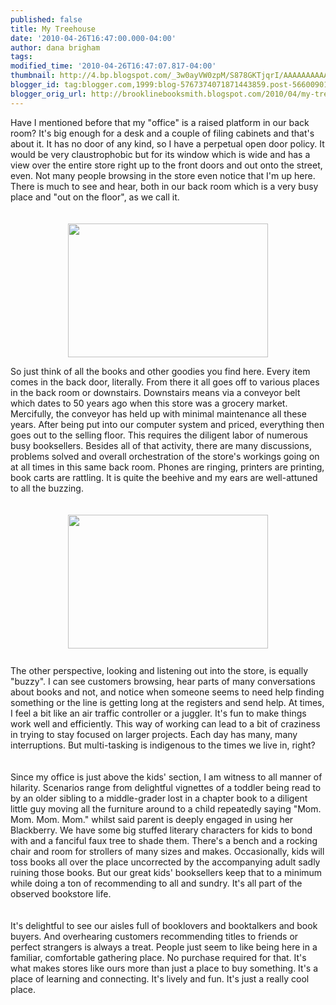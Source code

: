```yaml
---
published: false
title: My Treehouse
date: '2010-04-26T16:47:00.000-04:00'
author: dana brigham
tags: 
modified_time: '2010-04-26T16:47:07.817-04:00'
thumbnail: http://4.bp.blogspot.com/_3w0ayVW0zpM/S878GKTjqrI/AAAAAAAAAA8/j3DFV_EOAm0/s72-c/storefront+010.jpg
blogger_id: tag:blogger.com,1999:blog-5767374071871443859.post-5660090174241641983
blogger_orig_url: http://brooklinebooksmith.blogspot.com/2010/04/my-treehouse.html
---
```


Have I mentioned before that my "office" is a raised platform in our back room? It's big enough for a desk and a couple of filing cabinets and that's about it. It has no door of any kind, so I have a perpetual open door policy. It would be very claustrophobic but for its window which is wide and has a view over the entire store right up to the front doors and out onto the street, even. Not many people browsing in the store even notice that I'm up here. There is much to see and hear, both in our back room which is a very busy place and "out on the floor", as we call it.<br /><br /><br /><img style="TEXT-ALIGN: center; MARGIN: 0px auto 10px; WIDTH: 320px; DISPLAY: block; HEIGHT: 214px; CURSOR: hand" id="BLOGGER_PHOTO_ID_5462580580822788786" border="0" alt="" src="http://4.bp.blogspot.com/_3w0ayVW0zpM/S878GKTjqrI/AAAAAAAAAA8/j3DFV_EOAm0/s320/storefront+010.jpg" /> <div><div><div><div><div><div></div><div>So just think of all the books and other goodies you find here. Every item comes in the back door, literally. From there it all goes off to various places in the back room or downstairs. Downstairs means via a conveyor belt which dates to 50 years ago when this store was a grocery market. Mercifully, the conveyor has held up with minimal maintenance all these years. After being put into our computer system and priced, everything then goes out to the selling floor. This requires the diligent labor of numerous busy booksellers. Besides all of that activity, there are many discussions, problems solved and overall orchestration of the store's workings going on at all times in this same back room. Phones are ringing, printers are printing, book carts are rattling. It is quite the beehive and my ears are well-attuned to all the buzzing.<br /><br /><br /><img style="TEXT-ALIGN: center; MARGIN: 0px auto 10px; WIDTH: 320px; DISPLAY: block; HEIGHT: 214px; CURSOR: hand" id="BLOGGER_PHOTO_ID_5462580448642934962" border="0" alt="" src="http://1.bp.blogspot.com/_3w0ayVW0zpM/S877-d5bKLI/AAAAAAAAAA0/fiXe_QrytJ4/s320/storefront+016.jpg" /><br />The other perspective, looking and listening out into the store, is equally "buzzy". I can see customers browsing, hear parts of many conversations about books and not, and notice when someone seems to need help finding something or the line is getting long at the registers and send help. At times, I feel a bit like an air traffic controller or a juggler. It's fun to make things work well and efficiently. This way of working can lead to a bit of craziness in trying to stay focused on larger projects. Each day has many, many interruptions. But multi-tasking is indigenous to the times we live in, right?<br /></div><br /><div><br />Since my office is just above the kids' section, I am witness to all manner of hilarity. Scenarios range from delightful vignettes of a toddler being read to by an older sibling to a middle-grader lost in a chapter book to a diligent little guy moving all the furniture around to a child repeatedly saying "Mom. Mom. Mom. Mom." whilst said parent is deeply engaged in using her Blackberry. We have some big stuffed literary characters for kids to bond with and a fanciful faux tree to shade them. There's a bench and a rocking chair and room for strollers of many sizes and makes. Occasionally, kids will toss books all over the place uncorrected by the accompanying adult sadly ruining those books. But our great kids' booksellers keep that to a minimum while doing a ton of recommending to all and sundry. It's all part of the observed bookstore life. </div><br /><br /><div>It's delightful to see our aisles full of booklovers and booktalkers and book buyers. And overhearing customers recommending titles to friends or perfect strangers is always a treat. People just seem to like being here in a familiar, comfortable gathering place. No purchase required for that. It's what makes stores like ours more than just a place to buy something. It's a place of learning and connecting. It's lively and fun. It's just a really cool place.</div></div></div></div></div></div>